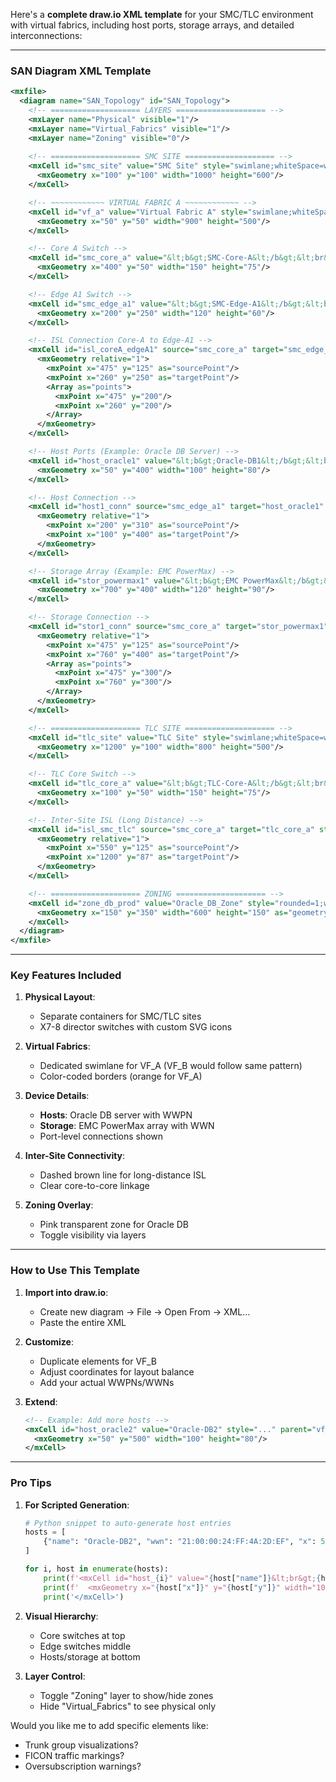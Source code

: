Here's a **complete draw.io XML template** for your SMC/TLC environment with virtual fabrics, including host ports, storage arrays, and detailed interconnections:

---

### **SAN Diagram XML Template**
```xml
<mxfile>
  <diagram name="SAN_Topology" id="SAN_Topology">
    <!-- ==================== LAYERS ==================== -->
    <mxLayer name="Physical" visible="1"/>
    <mxLayer name="Virtual_Fabrics" visible="1"/>
    <mxLayer name="Zoning" visible="0"/>
    
    <!-- ==================== SMC SITE ==================== -->
    <mxCell id="smc_site" value="SMC Site" style="swimlane;whiteSpace=wrap;html=1;fillColor=#E1F5FE;strokeColor=#0288D1;" parent="1" vertex="1">
      <mxGeometry x="100" y="100" width="1000" height="600"/>
    </mxCell>

    <!-- ~~~~~~~~~~~~ VIRTUAL FABRIC A ~~~~~~~~~~~~ -->
    <mxCell id="vf_a" value="Virtual Fabric A" style="swimlane;whiteSpace=wrap;html=1;fillColor=#FFF8E1;strokeColor=#FFA000;dashed=1;" parent="smc_site" vertex="1">
      <mxGeometry x="50" y="50" width="900" height="500"/>
    </mxCell>

    <!-- Core A Switch -->
    <mxCell id="smc_core_a" value="&lt;b&gt;SMC-Core-A&lt;/b&gt;&lt;br&gt;(Domain 1)" style="shape=image;verticalLabelPosition=bottom;labelBackgroundColor=#ffffff;verticalAlign=top;aspect=fixed;image=data:image/svg+xml,PHN2ZyB4bWxucz0iaHR0cDovL3d3dy53My5vcmcvMjAwMC9zdmciIHZpZXdCb3g9IjAgMCAyMDAgMTAwIj48cmVjdCB3aWR0aD0iMjAwIiBoZWlnaHQ9IjEwMCIgZmlsbD0iI0RBRThGQyIgc3Ryb2tlPSIjNkM4RUJGIi8+PHRleHQgeD0iMTAwIiB5PSI1MCIgZm9udC1mYW1pbHk9IkFyaWFsIiBmb250LXNpemU9IjE0IiB0ZXh0LWFuY2hvcj0ibWlkZGxlIiBhbGlnbm1lbnQtYmFzZWxpbmU9Im1pZGRsZSI+Q29yZS1BPC90ZXh0Pjwvc3ZnPg==;" parent="vf_a" vertex="1">
      <mxGeometry x="400" y="50" width="150" height="75"/>
    </mxCell>

    <!-- Edge A1 Switch -->
    <mxCell id="smc_edge_a1" value="&lt;b&gt;SMC-Edge-A1&lt;/b&gt;&lt;br&gt;(Domain 2)" style="shape=image;verticalLabelPosition=bottom;labelBackgroundColor=#ffffff;verticalAlign=top;aspect=fixed;image=data:image/svg+xml,PHN2ZyB4bWxucz0iaHR0cDovL3d3dy53My5vcmcvMjAwMC9zdmciIHZpZXdCb3g9IjAgMCAxNTAgNzUiPjxyZWN0IHdpZHRoPSIxNTAiIGhlaWdodD0iNzUiIGZpbGw9IiNEQUU4RkMiIHN0cm9rZT0iIzZDQkVGRiIvPjx0ZXh0IHg9Ijc1IiB5PSIzOCIgZm9udC1mYW1pbHk9IkFyaWFsIiBmb250LXNpemU9IjEyIiB0ZXh0LWFuY2hvcj0ibWlkZGxlIiBhbGlnbm1lbnQtYmFzZWxpbmU9Im1pZGRsZSI+RWRnZS1BMjwvdGV4dD48L3N2Zz4=;" parent="vf_a" vertex="1">
      <mxGeometry x="200" y="250" width="120" height="60"/>
    </mxCell>

    <!-- ISL Connection Core-A to Edge-A1 -->
    <mxCell id="isl_coreA_edgeA1" source="smc_core_a" target="smc_edge_a1" style="edgeStyle=orthogonalEdgeStyle;rounded=0;html=1;endArrow=none;strokeColor=#FF6D00;strokeWidth=3;dashed=0;" parent="vf_a" edge="1">
      <mxGeometry relative="1">
        <mxPoint x="475" y="125" as="sourcePoint"/>
        <mxPoint x="260" y="250" as="targetPoint"/>
        <Array as="points">
          <mxPoint x="475" y="200"/>
          <mxPoint x="260" y="200"/>
        </Array>
      </mxGeometry>
    </mxCell>

    <!-- Host Ports (Example: Oracle DB Server) -->
    <mxCell id="host_oracle1" value="&lt;b&gt;Oracle-DB1&lt;/b&gt;&lt;br&gt;21:00:00:24:FF:45:6A:BC" style="shape=cylinder;whiteSpace=wrap;html=1;boundedLbl=1;backgroundOutline=1;fillColor=#D5E8D4;strokeColor=#82B366;" parent="vf_a" vertex="1">
      <mxGeometry x="50" y="400" width="100" height="80"/>
    </mxCell>

    <!-- Host Connection -->
    <mxCell id="host1_conn" source="smc_edge_a1" target="host_oracle1" style="edgeStyle=orthogonalEdgeStyle;rounded=0;html=1;endArrow=none;strokeColor=#666666;strokeWidth=2;dashed=0;" parent="vf_a" edge="1">
      <mxGeometry relative="1">
        <mxPoint x="200" y="310" as="sourcePoint"/>
        <mxPoint x="100" y="400" as="targetPoint"/>
      </mxGeometry>
    </mxCell>

    <!-- Storage Array (Example: EMC PowerMax) -->
    <mxCell id="stor_powermax1" value="&lt;b&gt;EMC PowerMax&lt;/b&gt;&lt;br&gt;50:00:12:34:56:78:90:12" style="shape=cylinder3;whiteSpace=wrap;html=1;boundedLbl=1;fillColor=#F8CECC;strokeColor=#B85450;" parent="vf_a" vertex="1">
      <mxGeometry x="700" y="400" width="120" height="90"/>
    </mxCell>

    <!-- Storage Connection -->
    <mxCell id="stor1_conn" source="smc_core_a" target="stor_powermax1" style="edgeStyle=orthogonalEdgeStyle;rounded=0;html=1;endArrow=none;strokeColor=#666666;strokeWidth=2;dashed=0;" parent="vf_a" edge="1">
      <mxGeometry relative="1">
        <mxPoint x="475" y="125" as="sourcePoint"/>
        <mxPoint x="760" y="400" as="targetPoint"/>
        <Array as="points">
          <mxPoint x="475" y="300"/>
          <mxPoint x="760" y="300"/>
        </Array>
      </mxGeometry>
    </mxCell>

    <!-- ==================== TLC SITE ==================== -->
    <mxCell id="tlc_site" value="TLC Site" style="swimlane;whiteSpace=wrap;html=1;fillColor=#E8F5E9;strokeColor=#388E3C;" parent="1" vertex="1">
      <mxGeometry x="1200" y="100" width="800" height="500"/>
    </mxCell>

    <!-- TLC Core Switch -->
    <mxCell id="tlc_core_a" value="&lt;b&gt;TLC-Core-A&lt;/b&gt;&lt;br&gt;(Domain 10)" style="shape=image;verticalLabelPosition=bottom;labelBackgroundColor=#ffffff;verticalAlign=top;aspect=fixed;image=data:image/svg+xml,PHN2ZyB4bWxucz0iaHR0cDovL3d3dy53My5vcmcvMjAwMC9zdmciIHZpZXdCb3g9IjAgMCAyMDAgMTAwIj48cmVjdCB3aWR0aD0iMjAwIiBoZWlnaHQ9IjEwMCIgZmlsbD0iI0RBRThGQyIgc3Ryb2tlPSIjNkM4RUJGIi8+PHRleHQgeD0iMTAwIiB5PSI1MCIgZm9udC1mYW1pbHk9IkFyaWFsIiBmb250LXNpemU9IjE0IiB0ZXh0LWFuY2hvcj0ibWlkZGxlIiBhbGlnbm1lbnQtYmFzZWxpbmU9Im1pZGRsZSI+VENMLUNvcmU8L3RleHQ+PC9zdmc+;" parent="tlc_site" vertex="1">
      <mxGeometry x="100" y="50" width="150" height="75"/>
    </mxCell>

    <!-- Inter-Site ISL (Long Distance) -->
    <mxCell id="isl_smc_tlc" source="smc_core_a" target="tlc_core_a" style="edgeStyle=orthogonalEdgeStyle;rounded=0;html=1;endArrow=none;strokeColor=#5D4037;strokeWidth=4;dashed=1;" parent="1" edge="1">
      <mxGeometry relative="1">
        <mxPoint x="550" y="125" as="sourcePoint"/>
        <mxPoint x="1200" y="87" as="targetPoint"/>
      </mxGeometry>
    </mxCell>

    <!-- ==================== ZONING ==================== -->
    <mxCell id="zone_db_prod" value="Oracle_DB_Zone" style="rounded=1;whiteSpace=wrap;html=1;fillColor=#F8BBD0;strokeColor=#E91E63;dashed=1;opacity=30;" parent="Zoning" vertex="1">
      <mxGeometry x="150" y="350" width="600" height="150" as="geometry"/>
    </mxCell>
  </diagram>
</mxfile>
```

---

### **Key Features Included**
1. **Physical Layout**:
   - Separate containers for SMC/TLC sites
   - X7-8 director switches with custom SVG icons

2. **Virtual Fabrics**:
   - Dedicated swimlane for VF_A (VF_B would follow same pattern)
   - Color-coded borders (orange for VF_A)

3. **Device Details**:
   - **Hosts**: Oracle DB server with WWPN
   - **Storage**: EMC PowerMax array with WWN
   - Port-level connections shown

4. **Inter-Site Connectivity**:
   - Dashed brown line for long-distance ISL
   - Clear core-to-core linkage

5. **Zoning Overlay**:
   - Pink transparent zone for Oracle DB
   - Toggle visibility via layers

---

### **How to Use This Template**
1. **Import into draw.io**:
   - Create new diagram → File → Open From → XML...
   - Paste the entire XML

2. **Customize**:
   - Duplicate elements for VF_B
   - Adjust coordinates for layout balance
   - Add your actual WWPNs/WWNs

3. **Extend**:
   ```xml
   <!-- Example: Add more hosts -->
   <mxCell id="host_oracle2" value="Oracle-DB2" style="..." parent="vf_a">
     <mxGeometry x="50" y="500" width="100" height="80"/>
   </mxCell>
   ```

---

### **Pro Tips**
1. **For Scripted Generation**:
   ```python
   # Python snippet to auto-generate host entries
   hosts = [
       {"name": "Oracle-DB2", "wwn": "21:00:00:24:FF:4A:2D:EF", "x": 50, "y": 500}
   ]
   
   for i, host in enumerate(hosts):
       print(f'<mxCell id="host_{i}" value="{host["name"]}&lt;br&gt;{host["wwn"]}" style="..." parent="vf_a">')
       print(f'  <mxGeometry x="{host["x"]}" y="{host["y"]}" width="100" height="80"/>')
       print('</mxCell>')
   ```

2. **Visual Hierarchy**:
   - Core switches at top
   - Edge switches middle
   - Hosts/storage at bottom

3. **Layer Control**:
   - Toggle "Zoning" layer to show/hide zones
   - Hide "Virtual_Fabrics" to see physical only

Would you like me to add specific elements like:
- Trunk group visualizations?
- FICON traffic markings?
- Oversubscription warnings?
